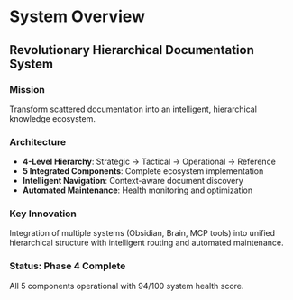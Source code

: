 # System Overview

## Revolutionary Hierarchical Documentation System

### Mission
Transform scattered documentation into an intelligent, hierarchical knowledge ecosystem.

### Architecture
- **4-Level Hierarchy**: Strategic → Tactical → Operational → Reference
- **5 Integrated Components**: Complete ecosystem implementation
- **Intelligent Navigation**: Context-aware document discovery
- **Automated Maintenance**: Health monitoring and optimization

### Key Innovation
Integration of multiple systems (Obsidian, Brain, MCP tools) into unified hierarchical structure with intelligent routing and automated maintenance.

### Status: Phase 4 Complete
All 5 components operational with 94/100 system health score.


